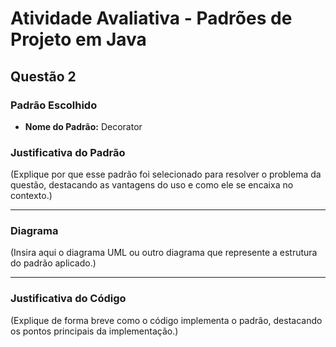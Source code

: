 # Atividade Avaliativa - Padrões de Projeto em Java

## Questão 2

### Padrão Escolhido
- **Nome do Padrão:** Decorator 

### Justificativa do Padrão
(Explique por que esse padrão foi selecionado para resolver o problema da questão, destacando as vantagens do uso e como ele se encaixa no contexto.)

---

### Diagrama
(Insira aqui o diagrama UML ou outro diagrama que represente a estrutura do padrão aplicado.)

---

### Justificativa do Código
(Explique de forma breve como o código implementa o padrão, destacando os pontos principais da implementação.)
